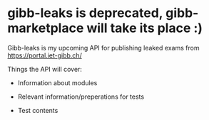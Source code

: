 # gibb-leaks is deprecated, gibb-marketplace will take its place :)

Gibb-leaks is my upcoming API for publishing leaked exams from https://portal.iet-gibb.ch/

Things the API will cover:

* Information about modules

* Relevant information/preperations for tests

* Test contents




